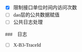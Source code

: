 <font face="Simsun" size=3>

- [x] 限制接口单位时间内访问次数
- [ ] dao层的公共数据赋值
- [ ] 公共日志处理

###　日志

- [ ] X-B3-TraceId

</font>